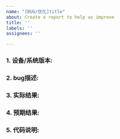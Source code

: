 ```yaml
---
name: "[BUG/优化]title"
about: Create a report to help us improve
title: ''
labels: ''
assignees: ''

---
```


### 1. 设备/系统版本:

### 2. bug描述:

### 3. 实际结果:

### 4. 预期结果:

### 5. 代码说明:
```

```
